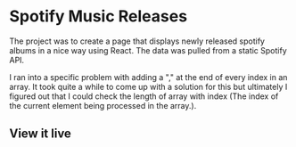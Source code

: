 # Spotify Music Releases

The project was to create a page that displays newly released spotify albums in a nice way using React. The data was pulled from a static Spotify API.

I ran into a specific problem with adding a "," at the end of every index in an array. It took quite a while to come up with a solution for this but ultimately I figured out that I could check the length of array with index (The index of the current element being processed in the array.).

## View it live